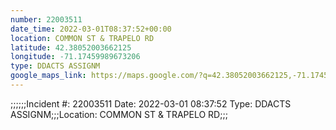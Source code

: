 ```yaml
---
number: 22003511
date_time: 2022-03-01T08:37:52+00:00
location: COMMON ST & TRAPELO RD
latitude: 42.38052003662125
longitude: -71.17459989673206
type: DDACTS ASSIGNM
google_maps_link: https://maps.google.com/?q=42.38052003662125,-71.17459989673206
---
```


;;;;;;Incident #: 22003511  Date: 2022-03-01 08:37:52   Type: DDACTS ASSIGNM;;;Location: COMMON ST & TRAPELO RD;;;
